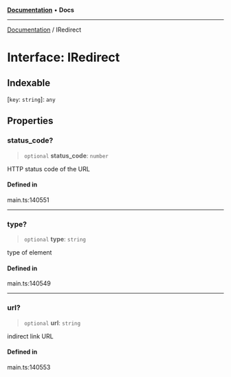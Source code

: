 [**Documentation**](../README.md) • **Docs**

***

[Documentation](../globals.md) / IRedirect

# Interface: IRedirect

## Indexable

 \[`key`: `string`\]: `any`

## Properties

### status\_code?

> `optional` **status\_code**: `number`

HTTP status code of the URL

#### Defined in

main.ts:140551

***

### type?

> `optional` **type**: `string`

type of element

#### Defined in

main.ts:140549

***

### url?

> `optional` **url**: `string`

indirect link URL

#### Defined in

main.ts:140553
